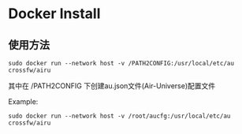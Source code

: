 # Docker Install

## 使用方法
```
sudo docker run --network host -v /PATH2CONFIG:/usr/local/etc/au crossfw/airu
```
其中在 /PATH2CONFIG 下创建au.json文件(Air-Universe)配置文件

Example:
```
sudo docker run --network host -v /root/aucfg:/usr/local/etc/au crossfw/airu
```